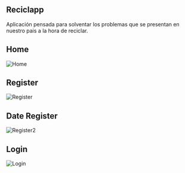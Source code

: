 ## Reciclapp 
Aplicación pensada para solventar los problemas que se presentan en nuestro pais a la hora de reciclar.

## Home 

![Home](https://user-images.githubusercontent.com/38477245/67231259-95b19300-f404-11e9-95d6-6d829196eafb.JPG)

## Register

![Register](https://user-images.githubusercontent.com/38477245/67231487-022c9200-f405-11e9-9b23-9f3d20a879e4.JPG)

## Date Register

![Register2](https://user-images.githubusercontent.com/38477245/67231523-153f6200-f405-11e9-879d-2e8e6fa8dca6.JPG)


## Login 

![Login](https://user-images.githubusercontent.com/38477245/67231558-225c5100-f405-11e9-9f94-c69cce1caa7d.JPG)




